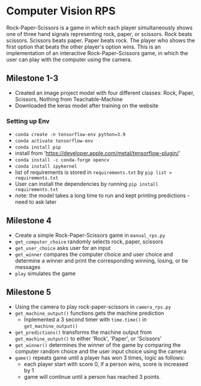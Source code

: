 # Computer Vision RPS
Rock-Paper-Scissors is a game in which each player simultaneously shows one of three hand signals representing rock, paper, or scissors. Rock beats scissors. Scissors beats paper. Paper beats rock. The player who shows the first option that beats the other player's option wins. This is an implementation of an interactive Rock-Paper-Scissors game, in which the user can play with the computer using the camera.

## Milestone 1-3
- Created an image project model with four different classes: Rock, Paper, Scissors, Nothing from Teachable-Machine
- Downloaded the keras model after training on the website

### Setting up Env
- `conda create -n tensorflow-env python=3.9`
- `conda activate tensorflow-env`
- `conda install pip`
- install from 'https://developer.apple.com/metal/tensorflow-plugin/'
- `conda install -c conda-forge opencv`
- `conda install ipykernel`
- list of requirements is stored in `requirements.txt` by `pip list > requirements.txt`
- User can install the dependencies by running `pip install requirements.txt`
- note: the model takes a long time to run and kept printing predictions - need to ask later

## Milestone 4
- Create a simple Rock-Paper-Scissors game in `manual_rps.py`
- `get_computer_choice` randomly selects rock, paper, scissors
- `get_user_choice` asks user for an input
- `get_winner` compares the computer choice and user choice and determine a winner and print the corresponding winning, losing, or tie messages
- `play` simulates the game

## Milestone 5
- Using the camera to play rock-paper-scissors in `camera_rps.py`
- `get_machine_output()` functions gets the machine prediction
    - Inplemented a 3 second timer with `time.time()` in `get_machine_output()`
- `get_predictions()` transforms the machine output from `get_machine_output()` to either 'Rock', 'Paper', or 'Scissors'
- `get_winner()` determines the winner of the game by comparing the computer random choice and the user input choice using the camera
- `game()` repeats game until a player has won 3 times, logic as follows:
    - each player start with score 0, if a person wins, score is increased by 1
    - game will continue until a person has reached 3 points. 